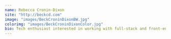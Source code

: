 ```yaml
---
name: Rebecca Cronin-Dixon
site: "http://beckcd.com"
image: "images/BeckCroninDixonBW.jpg"
colorimg: "images/BeckCroninDixonColor.jpg"
bio: Tech enthusiast interested in working with full-stack and front-end technologies.You'll find me with either a computer,book or spatula in my hand. More than often my small Jackabee Penny will be by my side.
---
```

